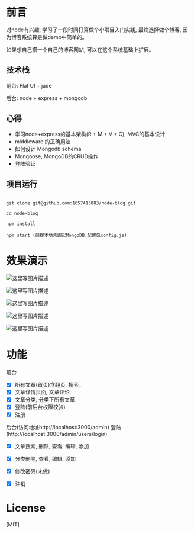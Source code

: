 # 前言

对node有兴趣, 学习了一段时间打算做个小项目入门实践, 最终选择做个博客, 因为博客系统算是做demo中简单的。

如果想自己搭一个自己的博客网站, 可以在这个系统基础上扩展。

## 技术栈

前台: Flat UI + jade

后台: node + express + mongodb


## 心得

- 学习node+express的基本架构(R + M + V + C), MVC的基本设计
- middleware 的正确用法
- 如何设计 Mongodb schema
- Mongoose, MongoDB的CRUD操作
- 登陆验证

## 项目运行

```

git clone git@github.com:1657413883/node-blog.git

cd node-blog

npm install

npm start (前提本地先跑起MongoDB,配置见config.js)

```

# 效果演示


![这里写图片描述](http://img.blog.csdn.net/20171124233742729?watermark/2/text/aHR0cDovL2Jsb2cuY3Nkbi5uZXQveGlhb3pvbmdnZQ==/font/5a6L5L2T/fontsize/400/fill/I0JBQkFCMA==/dissolve/70/gravity/SouthEast)

![这里写图片描述](http://img.blog.csdn.net/20171124233754299?watermark/2/text/aHR0cDovL2Jsb2cuY3Nkbi5uZXQveGlhb3pvbmdnZQ==/font/5a6L5L2T/fontsize/400/fill/I0JBQkFCMA==/dissolve/70/gravity/SouthEast)

![这里写图片描述](http://img.blog.csdn.net/20171124233805520?watermark/2/text/aHR0cDovL2Jsb2cuY3Nkbi5uZXQveGlhb3pvbmdnZQ==/font/5a6L5L2T/fontsize/400/fill/I0JBQkFCMA==/dissolve/70/gravity/SouthEast)

![这里写图片描述](http://img.blog.csdn.net/20171124233816078?watermark/2/text/aHR0cDovL2Jsb2cuY3Nkbi5uZXQveGlhb3pvbmdnZQ==/font/5a6L5L2T/fontsize/400/fill/I0JBQkFCMA==/dissolve/70/gravity/SouthEast)

![这里写图片描述](http://img.blog.csdn.net/20171124233827014?watermark/2/text/aHR0cDovL2Jsb2cuY3Nkbi5uZXQveGlhb3pvbmdnZQ==/font/5a6L5L2T/fontsize/400/fill/I0JBQkFCMA==/dissolve/70/gravity/SouthEast)

# 功能

前台

- [x] 所有文章(首页)含翻页, 搜索。
- [x] 文章详情页面, 文章评论
- [x] 文章分类, 分类下所有文章
- [x] 登陆(前后台权限校验)
- [x] 注册

后台(访问地址http://localhost:3000/admin)
登陆(http://localhost:3000/admin/users/login)

- [x] 文章搜索, 删除, 查看, 编辑, 添加
- [x] 分类删除, 查看, 编辑, 添加
- [x] 修改密码(未做)
- [x] 注销




# License

[MIT]
